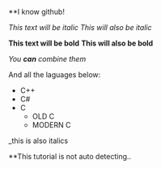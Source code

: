 **I know github! 

*This text will be italic*
_This will also be italic_

**This text will be bold**
__This will also be bold__

_You **can** combine them_

And all the laguages below:
* C++
* C#
* C
  * OLD C
  * MODERN C

_this is also italics

**This tutorial is not auto detecting..
